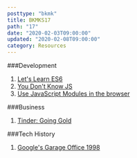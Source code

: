 ```yaml
---
posttype: "bkmk"
title: BKMKS17
path: "17"
date: "2020-02-03T09:00:00"
updated: "2020-02-08T09:00:00"
category: Resources
---
```


###Development

1. [Let's Learn ES6](https://bubblin.io/book/let-s-learn-es6-by-ryan-christiani/1)
1. [You Don't Know JS](https://github.com/getify/You-Dont-Know-JS)
1. [Use JavaScript Modules in the browser](https://egghead.io/lessons/javascript-use-javascript-modules-in-the-browser)

###Business
1. [Tinder: Going Gold](https://www.youtube.com/watch?v=Ob8pB9JdQNA)

###Tech History

1. [Google's Garage Office 1998](https://twitter.com/JonErlichman/status/1225947209230798850)
